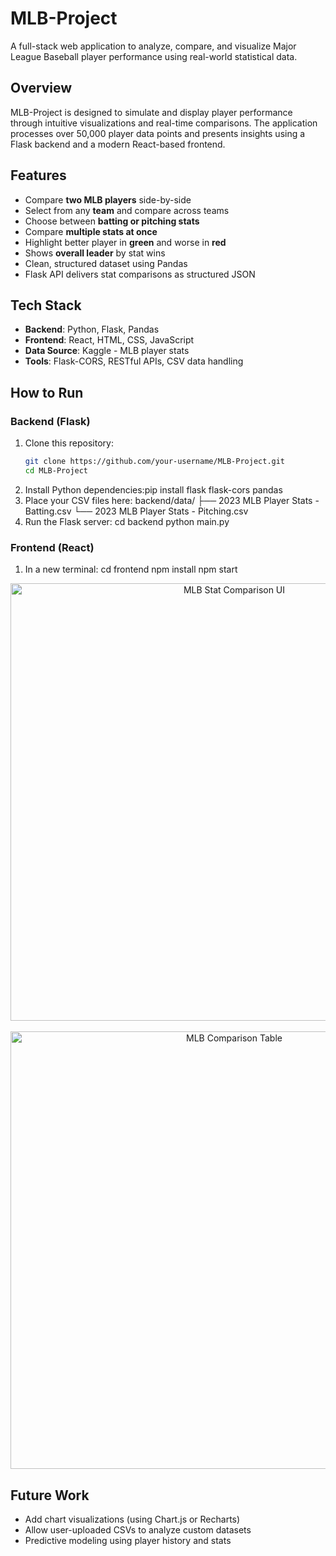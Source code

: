 # MLB-Project

A full-stack web application to analyze, compare, and visualize Major League Baseball player performance using real-world statistical data.

##  Overview

MLB-Project is designed to simulate and display player performance through intuitive visualizations and real-time comparisons. The application processes over 50,000 player data points and presents insights using a Flask backend and a modern React-based frontend.

##  Features

- Compare **two MLB players** side-by-side
- Select from any **team** and compare across teams
- Choose between **batting or pitching stats**
- Compare **multiple stats at once**
- Highlight better player in **green** and worse in **red**
- Shows **overall leader** by stat wins
- Clean, structured dataset using Pandas
- Flask API delivers stat comparisons as structured JSON

##  Tech Stack

- **Backend**: Python, Flask, Pandas
- **Frontend**: React, HTML, CSS, JavaScript
- **Data Source**: Kaggle - MLB player stats
- **Tools**: Flask-CORS, RESTful APIs, CSV data handling

##  How to Run

### Backend (Flask)

1. Clone this repository:
   ```bash
   git clone https://github.com/your-username/MLB-Project.git
   cd MLB-Project
2. Install Python dependencies:pip install flask flask-cors pandas
3. Place your CSV files here: backend/data/
├── 2023 MLB Player Stats - Batting.csv
└── 2023 MLB Player Stats - Pitching.csv
4. Run the Flask server:
   cd backend
   python main.py

### Frontend (React)
1. In a new terminal:
   cd frontend
   npm install
   npm start

<div align="center"> <img src="https://github.com/user-attachments/assets/d73d68b0-b8c4-4e56-8073-93df8562a23d" alt="MLB Stat Comparison UI" width="700"/> <br><br> <img src="https://github.com/user-attachments/assets/ee553419-a159-454d-aeee-6e65a6048ede" alt="MLB Comparison Table" width="700"/> </div>


##  Future Work
- Add chart visualizations (using Chart.js or Recharts)
- Allow user-uploaded CSVs to analyze custom datasets
- Predictive modeling using player history and stats
